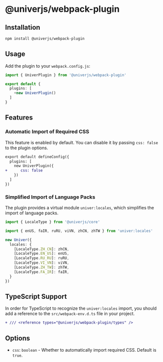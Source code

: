 # @univerjs/webpack-plugin

## Installation

```bash
npm install @univerjs/webpack-plugin
```

## Usage

Add the plugin to your `webpack.config.js`:

```typescript
import { UniverPlugin } from '@univerjs/webpack-plugin'

export default {
  plugins: [
    +new UniverPlugin()
  ]
}
```

## Features

### Automatic Import of Required CSS

This feature is enabled by default. You can disable it by passing `css: false` to the plugin options.

```diff
export default defineConfig({
  plugins: [
    new UniverPlugin({
+      css: false
    })
  ]
})
```

### Simplified Import of Language Packs

The plugin provides a virtual module `univer:locales`, which simplifies the import of language packs.

```typescript
import { LocaleType } from '@univerjs/core'

import { enUS, faIR, ruRU, viVN, zhCN, zhTW } from 'univer:locales'

new Univer({
  locales: {
    [LocaleType.ZH_CN]: zhCN,
    [LocaleType.EN_US]: enUS,
    [LocaleType.RU_RU]: ruRU,
    [LocaleType.VI_VN]: viVN,
    [LocaleType.ZH_TW]: zhTW,
    [LocaleType.FA_IR]: faIR,
  }
})
```

## TypeScript Support

In order for TypeScript to recognize the `univer:locales` import, you should add a reference to the `src/webpack-env.d.ts` file in your project.

```diff
+ /// <reference types="@univerjs/webpack-plugin/types" />
```

## Options

- `css`: `boolean` - Whether to automatically import required CSS. Default is `true`.
